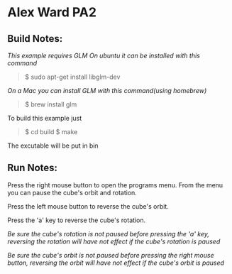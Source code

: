 Alex Ward PA2
========================================


Build Notes:
---------------------

*This example requires GLM*
*On ubuntu it can be installed with this command*

>$ sudo apt-get install libglm-dev

*On a Mac you can install GLM with this command(using homebrew)*
>$ brew install glm

To build this example just 

>$ cd build
>$ make


The excutable will be put in bin



Run Notes:
------------------------------

Press the right mouse button to open the programs menu. From the menu you can pause the cube's orbit and rotation.

Press the left mouse button to reverse the cube's orbit.

Press the 'a' key to reverse the cube's rotation.

*Be sure the cube's rotation is not paused before pressing the 'a' key, reversing the rotation will have not effect if the cube's rotation is paused*

*Be sure the cube's orbit is not paused before pressing the right mouse button, reversing the orbit will have not effect if the cube's orbit is paused*
